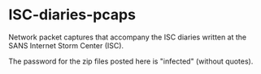 # ISC-diaries-pcaps

Network packet captures that accompany the ISC diaries written at the SANS Internet Storm Center (ISC).

The password for the zip files posted here is "infected" (without quotes).
